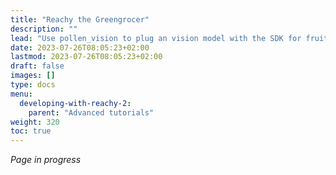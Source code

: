 ```yaml
---
title: "Reachy the Greengrocer"
description: ""
lead: "Use pollen_vision to plug an vision model with the SDK for fruit detection and manipulation"
date: 2023-07-26T08:05:23+02:00
lastmod: 2023-07-26T08:05:23+02:00
draft: false
images: []
type: docs
menu:
  developing-with-reachy-2:
    parent: "Advanced tutorials"
weight: 320
toc: true
---
```


*Page in progress*